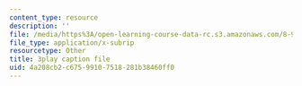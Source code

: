 ```yaml
---
content_type: resource
description: ''
file: /media/https%3A/open-learning-course-data-rc.s3.amazonaws.com/8-962-general-relativity-spring-2020/4a208cb2c67599107518281b38460ff0_gnWKpHUj11w.srt
file_type: application/x-subrip
resourcetype: Other
title: 3play caption file
uid: 4a208cb2-c675-9910-7518-281b38460ff0
---
```

